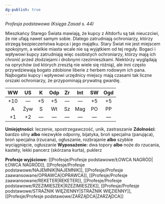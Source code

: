 ```yaml
---
dg-publish: true
---
```

*Profesja podstawowa (Księga Zasad s. 44)*

Mieszkańcy Starego Świata mawiają, że kupcy z Altdorfu są tak nieuczciwi, że nie ufają nawet samym sobie. Dlatego zatrudniają ochroniarzy, którzy strzegą bezpieczeństwa kupca i jego majątku. Stary Świat nie jest miejscem spokojnym, a wielkie miasta wcale nie są wyjątkiem od tej reguły. Bogaci i wpływowi kupcy zatrudniają więc osobistych ochroniarzy, którzy mają ich chronić przed złodziejami i drobnymi rzezimieszkami. Niektórzy wyglądają na oprychów (od których zresztą nie wiele się różnią), ale inni często przywdziewają bogato zdobione liberie z herbem rodowym ich pana. Najbogatsi kupcy i wpływowi urzędnicy miejscy mają czasami tak liczne orszaki ochroniarzy, że przypominają prywatną gwardię.

| WW  | US  |  K  | Odp | Zr  | Int | SW  | Ogd |
| :-: | :-: | :-: | :-: | :-: | :-: | :-: | :-: |
| +10 |  —  | +5  | +5  |  —  |  —  | +5  | +5  |
|  A  | Żyw |  S  | Wt  | Sz  | Mag | PO  | PP  |
| +1  | +2  |  —  |  —  |  —  |  —  |  —  |  —  |
**Umiejętności**: leczenie, spostrzegawczość, unik, zastraszanie
**Zdolności**: bardzo silny **albo** niezwykle odporny, bijatyka, broń specjalna (parująca), broń specjalna (rzucana), ogłuszanie, rozbrajanie **albo** szybkie wyciągnięcie, ogłuszanie
**Wyposażenie:** dwa topory **albo** noże do rzucania, kastety, lekki pancerz (skórzana kurta), puklerz

**Profesje wyjściowe:** [[Profesje/Profesje podstawowe/ŁOWCA NAGRÓD\|ŁOWCA NAGRÓD]], [[Profesje/Profesje podstawowe/NAJEMNIK\|NAJEMNIK]], [[Profesje/Profesje zaawansowane/OPRAWCA\|OPRAWCA]], [[Profesje/Profesje zaawansowane/REKETER\|REKETER]], [[Profesje/Profesje podstawowe/RZEZIMIESZEK\|RZEZIMIESZEK]], [[Profesje/Profesje podstawowe/STRAŻNIK WIĘZIENNY\|STRAŻNIK WIĘZIENNY]], [[Profesje/Profesje podstawowe/ZARZĄDCA\|ZARZĄDCA]]
